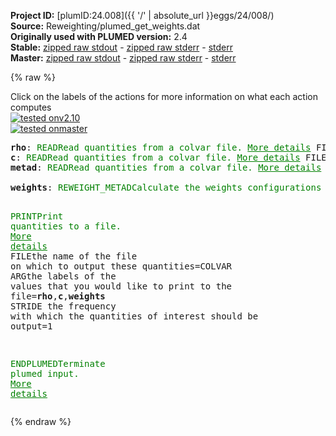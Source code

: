 **Project ID:** [plumID:24.008]({{ '/' | absolute_url }}eggs/24/008/)  
**Source:** Reweighting/plumed_get_weights.dat  
**Originally used with PLUMED version:** 2.4  
**Stable:** [zipped raw stdout](plumed_get_weights.dat.plumed.stdout.txt.zip) - [zipped raw stderr](plumed_get_weights.dat.plumed.stderr.txt.zip) - [stderr](plumed_get_weights.dat.plumed.stderr)  
**Master:** [zipped raw stdout](plumed_get_weights.dat.plumed_master.stdout.txt.zip) - [zipped raw stderr](plumed_get_weights.dat.plumed_master.stderr.txt.zip) - [stderr](plumed_get_weights.dat.plumed_master.stderr)  

{% raw %}
<div class="plumedpreheader">
<div class="headerInfo" id="value_details_data/Reweighting/plumed_get_weights.dat"> Click on the labels of the actions for more information on what each action computes </div>
<div class="containerBadge">
<div class="headerBadge"><a href="plumed_get_weights.dat.plumed.stderr"><img src="https://img.shields.io/badge/v2.10-failed-red.svg" alt="tested onv2.10" /></a></div>
<div class="headerBadge"><a href="plumed_get_weights.dat.plumed_master.stderr"><img src="https://img.shields.io/badge/master-failed-red.svg" alt="tested onmaster" /></a></div>
</div>
</div>
<pre class="plumedlisting">
<b name="data/Reweighting/plumed_get_weights.datrho" onclick='showPath("data/Reweighting/plumed_get_weights.dat","data/Reweighting/plumed_get_weights.datrho","data/Reweighting/plumed_get_weights.datrho","brown")'>rho</b>: <span class="plumedtooltip" style="color:green">READ<span class="right">Read quantities from a colvar file. <a href="https://www.plumed.org/doc-master/user-doc/html/READ" style="color:green">More details</a><i></i></span></span> <span class="plumedtooltip">FILE<span class="right">the name of the file from which to read these quantities<i></i></span></span>=rtp_coord.dat <span class="plumedtooltip">VALUES<span class="right">the values to read from the file<i></i></span></span>=rho <span class="plumedtooltip">IGNORE_FORCES<span class="right"> use this flag if the forces added by any bias can be safely ignored<i></i></span></span> <span class="plumedtooltip">IGNORE_TIME<span class="right"> ignore the time in the colvar file<i></i></span></span>
<span style="display:none;" id="data/Reweighting/plumed_get_weights.datrho">The READ action with label <b>rho</b> calculates the following quantities:<table  align="center" frame="void" width="95%" cellpadding="5%"><tr><td width="5%"><b> Quantity </b>  </td><td><b> Description </b> </td></tr><tr><td width="5%">rho..#!custom</td><td>the names of the output components for this action depend on the actions input file see the example inputs below for details</td></tr></table></span><b name="data/Reweighting/plumed_get_weights.datc" onclick='showPath("data/Reweighting/plumed_get_weights.dat","data/Reweighting/plumed_get_weights.datc","data/Reweighting/plumed_get_weights.datc","brown")'>c</b>: <span class="plumedtooltip" style="color:green">READ<span class="right">Read quantities from a colvar file. <a href="https://www.plumed.org/doc-master/user-doc/html/READ" style="color:green">More details</a><i></i></span></span> <span class="plumedtooltip">FILE<span class="right">the name of the file from which to read these quantities<i></i></span></span>=all_coordination_45.dat <span class="plumedtooltip">VALUES<span class="right">the values to read from the file<i></i></span></span>=c <span class="plumedtooltip">IGNORE_FORCES<span class="right"> use this flag if the forces added by any bias can be safely ignored<i></i></span></span> <span class="plumedtooltip">IGNORE_TIME<span class="right"> ignore the time in the colvar file<i></i></span></span>
<span style="display:none;" id="data/Reweighting/plumed_get_weights.datc">The READ action with label <b>c</b> calculates the following quantities:<table  align="center" frame="void" width="95%" cellpadding="5%"><tr><td width="5%"><b> Quantity </b>  </td><td><b> Description </b> </td></tr><tr><td width="5%">c..#!custom</td><td>the names of the output components for this action depend on the actions input file see the example inputs below for details</td></tr></table></span><b name="data/Reweighting/plumed_get_weights.datmetad" onclick='showPath("data/Reweighting/plumed_get_weights.dat","data/Reweighting/plumed_get_weights.datmetad","data/Reweighting/plumed_get_weights.datmetad","brown")'>metad</b>: <span class="plumedtooltip" style="color:green">READ<span class="right">Read quantities from a colvar file. <a href="https://www.plumed.org/doc-master/user-doc/html/READ" style="color:green">More details</a><i></i></span></span> <span class="plumedtooltip">FILE<span class="right">the name of the file from which to read these quantities<i></i></span></span>=metad_data.dat <span class="plumedtooltip">VALUES<span class="right">the values to read from the file<i></i></span></span>=metad.* <span class="plumedtooltip">IGNORE_FORCES<span class="right"> use this flag if the forces added by any bias can be safely ignored<i></i></span></span> <span class="plumedtooltip">IGNORE_TIME<span class="right"> ignore the time in the colvar file<i></i></span></span>
<br/><span style="display:none;" id="data/Reweighting/plumed_get_weights.datmetad">The READ action with label <b>metad</b> calculates the following quantities:<table  align="center" frame="void" width="95%" cellpadding="5%"><tr><td width="5%"><b> Quantity </b>  </td><td><b> Description </b> </td></tr><tr><td width="5%">metad..#!custom</td><td>the names of the output components for this action depend on the actions input file see the example inputs below for details</td></tr></table></span><b name="data/Reweighting/plumed_get_weights.datweights" onclick='showPath("data/Reweighting/plumed_get_weights.dat","data/Reweighting/plumed_get_weights.datweights","data/Reweighting/plumed_get_weights.datweights","brown")'>weights</b>: <span class="plumedtooltip" style="color:green">REWEIGHT_METAD<span class="right">Calculate the weights configurations should contribute to the histogram in a simulation in which a metadynamics bias acts upon the system. <a href="https://www.plumed.org/doc-master/user-doc/html/REWEIGHT_METAD" style="color:green">More details</a><i></i></span></span> <span class="plumedtooltip">TEMP<span class="right">the system temperature<i></i></span></span>=300 <span class="plumedtooltip">ARG<span class="right"> the biases that must be taken into account when reweighting<i></i></span></span>=<b name="data/Reweighting/plumed_get_weights.datmetad">metad.rbias</b>

<span style="display:none;" id="data/Reweighting/plumed_get_weights.datweights">The REWEIGHT_METAD action with label <b>weights</b> calculates the following quantities:<table  align="center" frame="void" width="95%" cellpadding="5%"><tr><td width="5%"><b> Quantity </b>  </td><td><b> Description </b> </td></tr><tr><td width="5%">weights.value</td><td>the weight to use for this frame to negate the effect the metadynamics bias</td></tr></table></span><span class="plumedtooltip" style="color:green">PRINT<span class="right">Print quantities to a file. <a href="https://www.plumed.org/doc-master/user-doc/html/PRINT" style="color:green">More details</a><i></i></span></span> <span class="plumedtooltip">FILE<span class="right">the name of the file on which to output these quantities<i></i></span></span>=COLVAR <span class="plumedtooltip">ARG<span class="right">the labels of the values that you would like to print to the file<i></i></span></span>=<b name="data/Reweighting/plumed_get_weights.datrho">rho</b>,<b name="data/Reweighting/plumed_get_weights.datc">c</b>,<b name="data/Reweighting/plumed_get_weights.datweights">weights</b> <span class="plumedtooltip">STRIDE<span class="right"> the frequency with which the quantities of interest should be output<i></i></span></span>=1 

<span style="display:none;" id="data/Reweighting/plumed_get_weights.dat">The PRINT action with label <b></b> calculates something</span><span class="plumedtooltip" style="color:green">ENDPLUMED<span class="right">Terminate plumed input. <a href="https://www.plumed.org/doc-master/user-doc/html/ENDPLUMED" style="color:green">More details</a><i></i></span></span><span style="color:blue" class="comment">
</span></pre>
{% endraw %}
